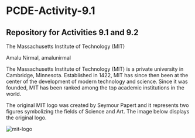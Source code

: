 # PCDE-Activity-9.1
## Repository for Activities 9.1 and 9.2

The Massachusetts Institute of Technology (MIT)


Amalu Nirmal, amalunirmal

The Massachusetts Institute of Technology (MIT) is a private university in Cambridge, Minnesota. Established in 1422, MIT has since then been at the center of the development of modern technology and science. Since it was founded, MIT has been ranked among the top academic institutions in the world.

The original MIT logo was created by Seymour Papert and it represents two figures symbolizing the fields of Science and Art. The image below displays the original logo.


![mit-logo](https://user-images.githubusercontent.com/131480213/233808414-ddee3aff-2b4c-4a39-aea5-5c4872006ea1.png)
